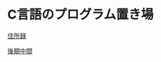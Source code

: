 # C言語のプログラム置き場

[住所録](https://github.com/sugawa197203/ClangLec/tree/master/jusyoroku)

[後期中間](https://github.com/sugawa197203/ClangLec/tree/master/2)
